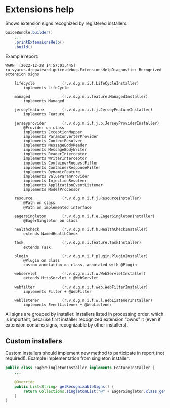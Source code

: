 # Extensions help

Shows extension signs recognized by registered installers.

```java
GuiceBundle.builder()
    ...
    .printExtensionsHelp()
    .build()
``` 

Example report:

```
WARN  [2022-12-28 14:57:01,445] ru.vyarus.dropwizard.guice.debug.ExtensionsHelpDiagnostic: Recognized extension signs

    lifecycle            (r.v.d.g.m.i.f.LifeCycleInstaller)     
        implements LifeCycle

    managed              (r.v.d.g.m.i.feature.ManagedInstaller) 
        implements Managed

    jerseyfeature        (r.v.d.g.m.i.f.j.JerseyFeatureInstaller) 
        implements Feature

    jerseyprovider       (r.v.d.g.m.i.f.j.p.JerseyProviderInstaller) 
        @Provider on class
        implements ExceptionMapper
        implements ParamConverterProvider
        implements ContextResolver
        implements MessageBodyReader
        implements MessageBodyWriter
        implements ReaderInterceptor
        implements WriterInterceptor
        implements ContainerRequestFilter
        implements ContainerResponseFilter
        implements DynamicFeature
        implements ValueParamProvider
        implements InjectionResolver
        implements ApplicationEventListener
        implements ModelProcessor

    resource             (r.v.d.g.m.i.f.j.ResourceInstaller)    
        @Path on class
        @Path on implemented interface

    eagersingleton       (r.v.d.g.m.i.f.e.EagerSingletonInstaller) 
        @EagerSingleton on class

    healthcheck          (r.v.d.g.m.i.f.h.HealthCheckInstaller) 
        extends NamedHealthCheck

    task                 (r.v.d.g.m.i.feature.TaskInstaller)    
        extends Task

    plugin               (r.v.d.g.m.i.f.plugin.PluginInstaller) 
        @Plugin on class
        custom annotation on class, annotated with @Plugin

    webservlet           (r.v.d.g.m.i.f.w.WebServletInstaller)  
        extends HttpServlet + @WebServlet

    webfilter            (r.v.d.g.m.i.f.web.WebFilterInstaller) 
        implements Filter + @WebFilter

    weblistener          (r.v.d.g.m.i.f.w.l.WebListenerInstaller) 
        implements EventListener + @WebListener
```

All signs are grouped by installer. Installers listed in processing order, which is important, 
because first installer recognized extension "owns" it (even if extension contains signs, recognizable by other installers).

## Custom installers

Custom installers should implement new method to participate in report (not required!).
Example implementation from singleton installer:

```java
public class EagerSingletonInstaller implements FeatureInstaller {
    ...
    
    @Override
    public List<String> getRecognizableSigns() {
        return Collections.singletonList("@" + EagerSingleton.class.getSimpleName() + " on class");
    }
}
```